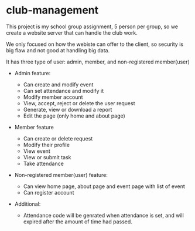 # club-management

This project is my school group assignment, 5 person per group, so we create a website server that can handle the club work.

We only focused on how the webiste can offer to the client, so security is big flaw and not good at handling big data.

It has three type of user: admin, member, and non-registered member(user)

- Admin feature: <br>
  - Can create and modify event <br>
  - Can set attendance and modify it <br>
  - Modify member account <br>
  - View, accept, reject or delete the user request <br>
  - Generate, view or download a report <br>
  - Edit the page (only home and about page)

- Member feature <br>
  - Can create or delete request <br>
  - Modify their profile <br>
  - View event <br>
  - View or submit task <br>
  - Take attendance <br>

- Non-registered member(user) feature: <br>
  - Can view home page, about page and event page with list of event <br>
  - Can register account

- Additional: <br>
  - Attendance code will be genrated when attendance is set, and will expired after the amount of time had passed. <br>

